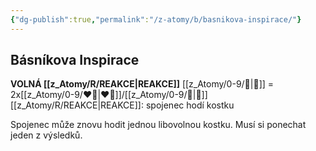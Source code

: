 ```yaml
---
{"dg-publish":true,"permalink":"/z-atomy/b/basnikova-inspirace/"}
---
```


## Básníkova Inspirace  
**VOLNÁ [[z_Atomy/R/REAKCE\|REAKCE]]**
[[z_Atomy/0-9/🔔\|🔔]] = 2x[[z_Atomy/0-9/❤️‍🔥\|❤️‍🔥]]/[[z_Atomy/0-9/🔋\|🔋]]
[[z_Atomy/R/REAKCE\|REAKCE]]: spojenec hodí kostku

Spojenec může znovu hodit jednou libovolnou kostku. Musí si ponechat jeden z výsledků.